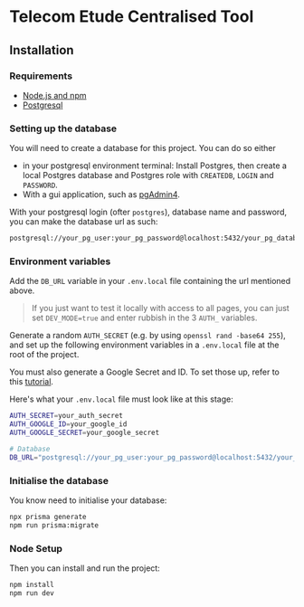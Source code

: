 # Telecom Etude Centralised Tool

## Installation

### Requirements

- [Node.js and npm](https://nodejs.org/en/download)
- [Postgresql](https://www.postgresql.org/download/)

### Setting up the database

You will need to create a database for this project. You can do so either

- in your postgresql environment terminal: Install Postgres, then create a local Postgres database and Postgres role with `CREATEDB`, `LOGIN` and `PASSWORD`.  
- With a gui application, such as [pgAdmin4](https://www.pgadmin.org/download/).

With your postgresql login (ofter `postgres`), database name and password, you can make the database url as such:

```txt
postgresql://your_pg_user:your_pg_password@localhost:5432/your_pg_database_name
```

### Environment variables

Add the `DB_URL` variable in your `.env.local` file containing the url mentioned above.

> If you just want to test it locally with access to all pages, you can just set `DEV_MODE=true` and enter rubbish in the 3 `AUTH_` variables.

Generate a random `AUTH_SECRET` (e.g. by using `openssl rand -base64 255`), and set up the following environment variables in a `.env.local` file at the root of the project.

You must also generate a Google Secret and ID. To set those up, refer to this [tutorial](https://www.youtube.com/watch?v=Rs8018RO5YQ).

Here's what your `.env.local` file must look like at this stage:

```bash
AUTH_SECRET=your_auth_secret
AUTH_GOOGLE_ID=your_google_id
AUTH_GOOGLE_SECRET=your_google_secret

# Database
DB_URL="postgresql://your_pg_user:your_pg_password@localhost:5432/your_pg_database_name?schema=public"

```

### Initialise the database

You know need to initialise your database:

```bash
npx prisma generate
npm run prisma:migrate
```

### Node Setup

Then you can install and run the project:

```bash
npm install 
npm run dev
```

